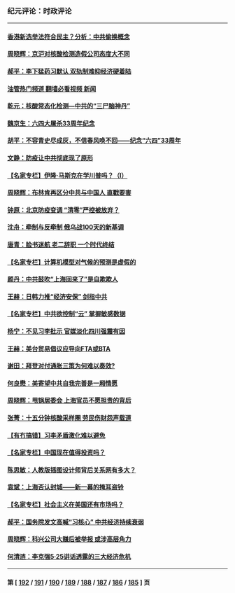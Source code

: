 ### 纪元评论：时政评论
---
#### [香港新选举法符合民主？分析：中共偷换概念](../../pages/nsc1025/n13753490.md?06070330) 
#### [周晓辉：京沪对核酸检测造假公司态度大不同](../../pages/nsc1025/n13753560.md?06070330) 
#### [郝平：李下猛药习默认 双轨制难抑经济硬着陆](../../pages/nsc1025/n13753372.md?06070330) 
#### [油管热门频道 翻墙必看视频 新闻](ok?06070330)
#### [乾元：核酸常态化检测—中共的“三尸脑神丹”](../../pages/nsc1025/n13753321.md?06070330) 
#### [魏京生：六四大屠杀33周年纪念](../../pages/nsc1025/n13753301.md?06070330) 
#### [胡平：不容青史尽成灰，不信春风唤不回——纪念“六四”33周年](../../pages/nsc1025/n13753293.md?06070330) 
#### [文静：防疫让中共彻底现了原形](../../pages/nsc1025/n13753172.md?06070330) 
#### [【名家专栏】伊隆‧马斯克在学川普吗？（I）](../../pages/nsc1025/n13752323.md?06070330) 
#### [周晓辉：布林肯再区分中共与中国人 直戳要害](../../pages/nsc1025/n13752875.md?06070330) 
#### [钟原：北京防疫变调 “清零”严控被放弃？](../../pages/nsc1025/n13752867.md?06070330) 
#### [沈舟：牵制与反牵制 俄乌战100天的新基调](../../pages/nsc1025/n13752582.md?06070330) 
#### [唐青：脸书迷航 老二辞职 一个时代终结](../../pages/nsc1025/n13752619.md?06070330) 
#### [【名家专栏】计算机模型对气候的预测是虚假的](../../pages/nsc1025/n13752261.md?06070330) 
#### [颜丹：中共鼓吹“上海回来了”是自欺欺人](../../pages/nsc1025/n13752347.md?06070330) 
#### [王赫：日韩力推“经济安保” 剑指中共](../../pages/nsc1025/n13752170.md?06070330) 
#### [【名家专栏】中共欲控制“云” 掌握敏感数据](../../pages/nsc1025/n13751647.md?06070330) 
#### [杨宁：不见习李批示 官媒淡化四川强震有因](../../pages/nsc1025/n13751790.md?06070330) 
#### [王赫：美台贸易倡议应导向FTA或BTA](../../pages/nsc1025/n13751254.md?06070330) 
#### [谢田：拜登对付通胀三策为何难以奏效?](../../pages/nsc1025/n13751205.md?06070330) 
#### [何良懋：美寄望中共自我完善是一厢情愿](../../pages/nsc1025/n13751259.md?06070330) 
#### [周晓辉：甩锅居委会 上海官员不愿担责的背后](../../pages/nsc1025/n13751114.md?06070330) 
#### [张菁：十五分钟核酸采样圈 劳民伤财怨声载道](../../pages/nsc1025/n13751110.md?06070330) 
#### [【有冇搞错】习李矛盾激化难以避免](../../pages/nsc1025/n13750461.md?06070330) 
#### [【名家专栏】中国现在值得投资吗？](../../pages/nsc1025/n13750210.md?06070330) 
#### [陈思敏：人教版插图设计师背后关系网有多大？](../../pages/nsc1025/n13750804.md?06070330) 
#### [袁斌：上海否认封城——新一幕的掩耳盗铃](../../pages/nsc1025/n13750763.md?06070330) 
#### [【名家专栏】社会主义在美国还有市场吗？](../../pages/nsc1025/n13749378.md?06070330) 
#### [郝平：国务院发文高喊“习核心” 中共经济持续衰弱](../../pages/nsc1025/n13750340.md?06070330) 
#### [周晓辉：科兴公司大赚后被举报 或涉高层角力](../../pages/nsc1025/n13750288.md?06070330) 
#### [何清涟：李克强5·25讲话透露的三大经济危机](../../pages/nsc1025/n13750245.md?06070330) 

---
#### 第 [ [192](./192.md?06070330) / [191](./191.md?06070330) / [190](./190.md?06070330) / [189](./189.md?06070330) / [188](./188.md?06070330) / [187](./187.md?06070330) / [186](./186.md?06070330) / [185](./185.md?06070330) ] 页
